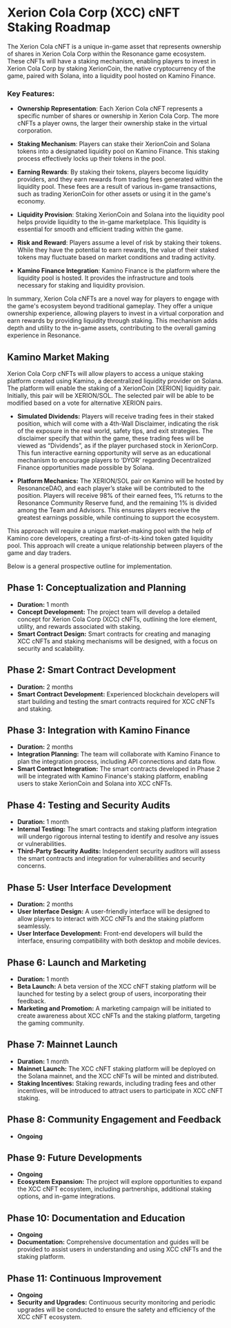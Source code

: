 # Xerion Cola Corp (XCC) cNFT Staking Roadmap

The Xerion Cola cNFT is a unique in-game asset that represents ownership of shares in Xerion Cola Corp within the Resonance game ecosystem. These cNFTs will have a staking mechanism, enabling players to invest in Xerion Cola Corp by staking XerionCoin, the native cryptocurrency of the game, paired with Solana, into a liquidity pool hosted on Kamino Finance.

### Key Features:

- **Ownership Representation**: Each Xerion Cola cNFT represents a specific number of shares or ownership in Xerion Cola Corp. The more cNFTs a player owns, the larger their ownership stake in the virtual corporation.

- **Staking Mechanism**: Players can stake their XerionCoin and Solana tokens into a designated liquidity pool on Kamino Finance. This staking process effectively locks up their tokens in the pool.

- **Earning Rewards**: By staking their tokens, players become liquidity providers, and they earn rewards from trading fees generated within the liquidity pool. These fees are a result of various in-game transactions, such as trading XerionCoin for other assets or using it in the game's economy.

- **Liquidity Provision**: Staking XerionCoin and Solana into the liquidity pool helps provide liquidity to the in-game marketplace. This liquidity is essential for smooth and efficient trading within the game.

- **Risk and Reward**: Players assume a level of risk by staking their tokens. While they have the potential to earn rewards, the value of their staked tokens may fluctuate based on market conditions and trading activity.

- **Kamino Finance Integration**: Kamino Finance is the platform where the liquidity pool is hosted. It provides the infrastructure and tools necessary for staking and liquidity provision.

In summary, Xerion Cola cNFTs are a novel way for players to engage with the game's ecosystem beyond traditional gameplay. They offer a unique ownership experience, allowing players to invest in a virtual corporation and earn rewards by providing liquidity through staking. This mechanism adds depth and utility to the in-game assets, contributing to the overall gaming experience in Resonance.


## Kamino Market Making

Xerion Cola Corp cNFTs will allow players to access a unique staking platform created using Kamino, a decentralized liquidity provider on Solana. The platform will enable the staking of a XerionCoin [XERION] liquidity pair. Initially, this pair will be XERION/SOL. The selected pair will be able to be modified based on a vote for alternative XERION pairs. 

   - **Simulated Dividends:** Players will receive trading fees in their staked position, which will come with a 4th-Wall Disclaimer, indicating the risk of the exposure in the real world, safety tips, and exit strategies. The disclaimer specify that within the game, these trading fees will be viewed as “Dividends”, as if the player purchased stock in XerionCorp. This fun interactive earning opportunity will serve as an educational mechanism to encourage players to ‘DYOR’ regarding Decentralized Finance opportunities made possible by Solana. 

   - **Platform Mechanics:** The XERION/SOL pair on Kamino will be hosted by ResonanceDAO, and each player’s stake will be contributed to the position. Players will receive 98% of their earned fees, 1% returns to the Resonance Community Reserve fund, and the remaining 1% is divided among the Team and Advisors. This ensures players receive the greatest earnings possible, while continuing to support the ecosystem. 

This approach will require a unique market-making pool with the help of Kamino core developers, creating a first-of-its-kind token gated liquidity pool. This approach will create a unique relationship between players of the game and day traders.

Below is a general prospective outline for implementation. 

## Phase 1: Conceptualization and Planning
- **Duration:** 1 month
- **Concept Development:** The project team will develop a detailed concept for Xerion Cola Corp (XCC) cNFTs, outlining the lore element, utility, and rewards associated with staking.
- **Smart Contract Design:** Smart contracts for creating and managing XCC cNFTs and staking mechanisms will be designed, with a focus on security and scalability.

## Phase 2: Smart Contract Development
- **Duration:** 2 months
- **Smart Contract Development:** Experienced blockchain developers will start building and testing the smart contracts required for XCC cNFTs and staking.

## Phase 3: Integration with Kamino Finance
- **Duration:** 2 months
- **Integration Planning:** The team will collaborate with Kamino Finance to plan the integration process, including API connections and data flow.
- **Smart Contract Integration:** The smart contracts developed in Phase 2 will be integrated with Kamino Finance's staking platform, enabling users to stake XerionCoin and Solana into XCC cNFTs.

## Phase 4: Testing and Security Audits
- **Duration:** 1 month
- **Internal Testing:** The smart contracts and staking platform integration will undergo rigorous internal testing to identify and resolve any issues or vulnerabilities.
- **Third-Party Security Audits:** Independent security auditors will assess the smart contracts and integration for vulnerabilities and security concerns.

## Phase 5: User Interface Development
- **Duration:** 2 months
- **User Interface Design:** A user-friendly interface will be designed to allow players to interact with XCC cNFTs and the staking platform seamlessly.
- **User Interface Development:** Front-end developers will build the interface, ensuring compatibility with both desktop and mobile devices.

## Phase 6: Launch and Marketing
- **Duration:** 1 month
- **Beta Launch:** A beta version of the XCC cNFT staking platform will be launched for testing by a select group of users, incorporating their feedback.
- **Marketing and Promotion:** A marketing campaign will be initiated to create awareness about XCC cNFTs and the staking platform, targeting the gaming community.

## Phase 7: Mainnet Launch
- **Duration:** 1 month
- **Mainnet Launch:** The XCC cNFT staking platform will be deployed on the Solana mainnet, and the XCC cNFTs will be minted and distributed.
- **Staking Incentives:** Staking rewards, including trading fees and other incentives, will be introduced to attract users to participate in XCC cNFT staking.

## Phase 8: Community Engagement and Feedback
- **Ongoing**

## Phase 9: Future Developments
- **Ongoing**
- **Ecosystem Expansion:** The project will explore opportunities to expand the XCC cNFT ecosystem, including partnerships, additional staking options, and in-game integrations.

## Phase 10: Documentation and Education
- **Ongoing**
- **Documentation:** Comprehensive documentation and guides will be provided to assist users in understanding and using XCC cNFTs and the staking platform.

## Phase 11: Continuous Improvement
- **Ongoing**
- **Security and Upgrades:** Continuous security monitoring and periodic upgrades will be conducted to ensure the safety and efficiency of the XCC cNFT ecosystem.
